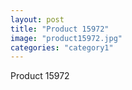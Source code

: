 ```yaml
---
layout: post
title: "Product 15972"
image: "product15972.jpg"
categories: "category1"
---
```

Product 15972
